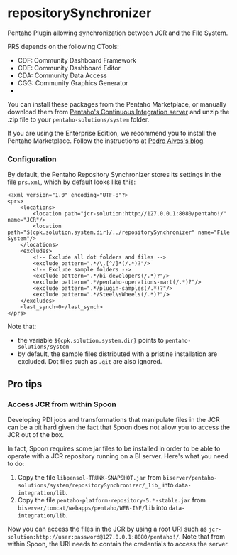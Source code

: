 repositorySynchronizer
===
Pentaho Plugin allowing synchronization between JCR and the File System.

PRS depends on the following CTools:

* CDF: Community Dashboard Framework
* CDE: Community Dashboard Editor
* CDA: Community Data Access
* CGG: Community Graphics Generator
* 
You can install these packages from the Pentaho Marketplace, or manually download them from [Pentaho's Continuous Integration server](http://ci.pentaho.com) and unzip the .zip file to your `pentaho-solutions/system` folder.

If you are using the Enterprise Edition, we recommend you to install the Pentaho Marketplace. Follow the instructions at [Pedro Alves's blog](http://pedroalves-bi.blogspot.pt/2013/11/ctools-for-pentaho-50-is-available-cdf.html).

### Configuration

By default, the Pentaho Repository Synchronizer stores its settings in the file `prs.xml`, which by default looks like this:

    <?xml version="1.0" encoding="UTF-8"?>
    <prs>
    	<locations>
    		<location path="jcr-solution:http://127.0.0.1:8080/pentaho!/" name="JCR"/>
    		<location path="${cpk.solution.system.dir}/../repositorySynchronizer" name="File System"/>
    	</locations>
    	<excludes>
    		<!-- Exclude all dot folders and files -->
    		<exclude pattern=".*/\.[^/]*(/.*)?"/>
    		<!-- Exclude sample folders -->
    		<exclude pattern=".*/bi-developers(/.*)?"/>
    		<exclude pattern=".*/pentaho-operations-mart(/.*)?"/>
    		<exclude pattern=".*/plugin-samples(/.*)?"/>
    		<exclude pattern=".*/Steel\sWheels(/.*)?"/>
    	</excludes>
    	<last_synch>0</last_synch>
    </prs>

Note that:

 * the variable `${cpk.solution.system.dir}` points to `pentaho-solutions/system`
 * by default, the sample files distributed with a pristine installation are excluded. Dot files such as `.git` are also ignored.


## Pro tips
### Access JCR from within Spoon
Developing PDI jobs and transformations that manipulate files in the JCR can be a bit hard given the fact that Spoon does not allow you to access the JCR out of the box.

In fact, Spoon requires some jar files to be installed in order to be able to operate with a JCR repository running on a BI server.
Here's what you need to do:


1. Copy the file `libpensol-TRUNK-SNAPSHOT.jar` from `biserver/pentaho-solutions/system/repositorySynchronizer/_lib_`
into `data-integration/lib`.
2. Copy the file `pentaho-platform-repository-5.*-stable.jar` from 
`biserver/tomcat/webapps/pentaho/WEB-INF/lib` into `data-integration/lib`.

Now you can access the files in the JCR by using a root URI such as `jcr-solution:http://user:password@127.0.0.1:8080/pentaho!/`. Note that from within Spoon, the URI needs to contain the credentials to access the server.
